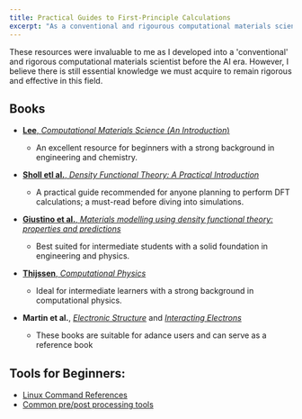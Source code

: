 ```yaml
---
title: Practical Guides to First-Principle Calculations
excerpt: "As a conventional and rigourous computational materials scientist ^^"
---
```


These resources were invaluable to me as I developed into a 'conventional' and rigorous computational materials scientist before the AI era. However, I believe there is still essential knowledge we must acquire to remain rigorous and effective in this field.


## Books

* [**Lee**, *Computational Materials Science (An Introduction*)](https://doi.org/10.1201/9781315368429)
  * An excellent resource for beginners with a strong background in engineering and chemistry.
* [**Sholl etl al.**, *Density Functional Theory: A Practical Introduction*](https://www.wiley.com/en-ae/Density+Functional+Theory%3A+A+Practical+Introduction%2C+2nd+Edition-p-9781119840886)
  
  * A practical guide recommended for anyone planning to perform DFT calculations; a must-read before diving into simulations.

* [**Giustino et al.**, *Materials modelling using density functional theory: properties and predictions* ](https://doi.org/10.1080/00107514.2015.1100218)
   *  Best suited for intermediate students with a solid foundation in engineering and physics.
  
* [**Thijssen**, *Computational Physics*](
https://doi.org/10.1017/CBO9781139171397)

  * Ideal for intermediate learners with a strong background in computational physics.

* **Martin et al.**, [*Electronic Structure*](
https://doi.org/10.1017/CBO9780511805769) and 
[*Interacting Electrons*](
https://doi.org/10.1017/CBO9781139050807
)
  * These books are suitable for adance users and can serve as a reference book
  
## Tools for Beginners:
* [Linux Command References](https://files.fosswire.com/2007/08/fwunixref.pdf)
* [Common pre/post processing tools](https://shuaishuaiyuan.github.io/teaching/processing-tools)